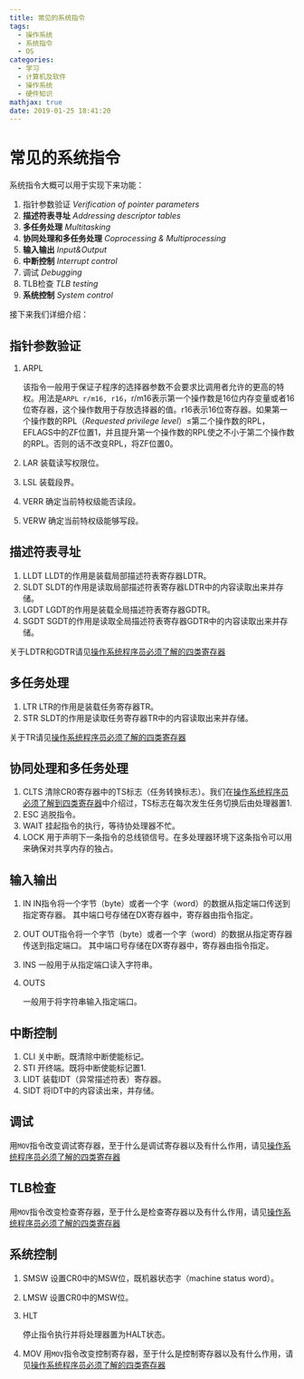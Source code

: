 ```yaml
---
title: 常见的系统指令
tags:
  - 操作系统
  - 系统指令
  - OS
categories:
  - 学习
  - 计算机及软件
  - 操作系统
  - 硬件知识
mathjax: true
date: 2019-01-25 18:41:20
---
```



# 常见的系统指令

系统指令大概可以用于实现下来功能：

1. 指针参数验证 *Verification of pointer parameters*
2. **描述符表寻址** *Addressing descriptor tables*
3. **多任务处理** *Multitasking*
4. **协同处理和多任务处理** *Coprocessing & Multiprocessing*
5. **输入输出** *Input&Output*
6. **中断控制** *Interrupt control*
7. 调试 *Debugging*
8. TLB检查 *TLB testing*
9. **系统控制** *System control*

接下来我们详细介绍：

<!--more-->

## 指针参数验证

1. ARPL

   该指令一般用于保证子程序的选择器参数不会要求比调用者允许的更高的特权。用法是`ARPL r/m16, r16`，r/m16表示第一个操作数是16位内存变量或者16位寄存器，这个操作数用于存放选择器的值。r16表示16位寄存器。如果第一个操作数的RPL（*Requested privilege level*）$\le$第二个操作数的RPL，EFLAGS中的ZF位置1，并且提升第一个操作数的RPL使之不小于第二个操作数的RPL。否则的话不改变RPL，将ZF位置0。

2. LAR
   装载读写权限位。

3. LSL
   装载段界。

4. VERR
   确定当前特权级能否读段。

5. VERW
   确定当前特权级能够写段。

## 描述符表寻址

1. LLDT
   LLDT的作用是装载局部描述符表寄存器LDTR。
2. SLDT
   SLDT的作用是读取局部描述符表寄存器LDTR中的内容读取出来并存储。
3. LGDT
   LGDT的作用是装载全局描述符表寄存器GDTR。
4. SGDT
   SGDT的作用是读取全局描述符表寄存器GDTR中的内容读取出来并存储。

关于LDTR和GDTR请见[操作系统程序员必须了解的四类寄存器](https://freshmanhaner.github.io/2019/01/25/%E6%93%8D%E4%BD%9C%E7%B3%BB%E7%BB%9F%E7%A8%8B%E5%BA%8F%E5%91%98%E5%BF%85%E9%A1%BB%E4%BA%86%E8%A7%A3%E7%9A%84%E5%9B%9B%E7%B1%BB%E5%AF%84%E5%AD%98%E5%99%A8/#more)

## 多任务处理

1. LTR
   LTR的作用是装载任务寄存器TR。
2. STR
   SLDT的作用是读取任务寄存器TR中的内容读取出来并存储。

关于TR请见[操作系统程序员必须了解的四类寄存器](https://freshmanhaner.github.io/2019/01/25/%E6%93%8D%E4%BD%9C%E7%B3%BB%E7%BB%9F%E7%A8%8B%E5%BA%8F%E5%91%98%E5%BF%85%E9%A1%BB%E4%BA%86%E8%A7%A3%E7%9A%84%E5%9B%9B%E7%B1%BB%E5%AF%84%E5%AD%98%E5%99%A8/#more)

## 协同处理和多任务处理

1. CLTS
   清除CR0寄存器中的TS标志（任务转换标志）。我们在[操作系统程序员必须了解到四类寄存器](https://freshmanhaner.github.io/2019/01/25/%E6%93%8D%E4%BD%9C%E7%B3%BB%E7%BB%9F%E7%A8%8B%E5%BA%8F%E5%91%98%E5%BF%85%E9%A1%BB%E4%BA%86%E8%A7%A3%E7%9A%84%E5%9B%9B%E7%B1%BB%E5%AF%84%E5%AD%98%E5%99%A8/#more)中介绍过，TS标志在每次发生任务切换后由处理器置1.
2. ESC
   逃脱指令。
3. WAIT
   挂起指令的执行，等待协处理器不忙。
4. LOCK
   用于声明下一条指令的总线锁信号。在多处理器环境下这条指令可以用来确保对共享内存的独占。

## 输入输出

1. IN
   IN指令将一个字节（byte）或者一个字（word）的数据从指定端口传送到指定寄存器。
   其中端口号存储在DX寄存器中，寄存器由指令指定。

2. OUT
   OUT指令将一个字节（byte）或者一个字（word）的数据从指定寄存器传送到指定端口。
   其中端口号存储在DX寄存器中，寄存器由指令指定。

3. INS
   一般用于从指定端口读入字符串。

4. OUTS

   一般用于将字符串输入指定端口。

## 中断控制

1. CLI
   关中断。既清除中断使能标记。
2. STI
   开终端。既将中断使能标记置1.
3. LIDT
   装载IDT（异常描述符表）寄存器。
4. SIDT
   将IDT中的内容读出来，并存储。

## 调试

用`MOV`指令改变调试寄存器，至于什么是调试寄存器以及有什么作用，请见[操作系统程序员必须了解的四类寄存器](https://freshmanhaner.github.io/2019/01/25/%E6%93%8D%E4%BD%9C%E7%B3%BB%E7%BB%9F%E7%A8%8B%E5%BA%8F%E5%91%98%E5%BF%85%E9%A1%BB%E4%BA%86%E8%A7%A3%E7%9A%84%E5%9B%9B%E7%B1%BB%E5%AF%84%E5%AD%98%E5%99%A8/#more)

## TLB检查

用`MOV`指令改变检查寄存器，至于什么是检查寄存器以及有什么作用，请见[操作系统程序员必须了解的四类寄存器](https://freshmanhaner.github.io/2019/01/25/%E6%93%8D%E4%BD%9C%E7%B3%BB%E7%BB%9F%E7%A8%8B%E5%BA%8F%E5%91%98%E5%BF%85%E9%A1%BB%E4%BA%86%E8%A7%A3%E7%9A%84%E5%9B%9B%E7%B1%BB%E5%AF%84%E5%AD%98%E5%99%A8/#more)

## 系统控制

1. SMSW
   设置CR0中的MSW位，既机器状态字（machine status word）。

2. LMSW
   设置CR0中的MSW位。

3. HLT

   停止指令执行并将处理器置为HALT状态。

4. MOV
   用`MOV`指令改变控制寄存器，至于什么是控制寄存器以及有什么作用，请见[操作系统程序员必须了解的四类寄存器](https://freshmanhaner.github.io/2019/01/25/%E6%93%8D%E4%BD%9C%E7%B3%BB%E7%BB%9F%E7%A8%8B%E5%BA%8F%E5%91%98%E5%BF%85%E9%A1%BB%E4%BA%86%E8%A7%A3%E7%9A%84%E5%9B%9B%E7%B1%BB%E5%AF%84%E5%AD%98%E5%99%A8/#more)